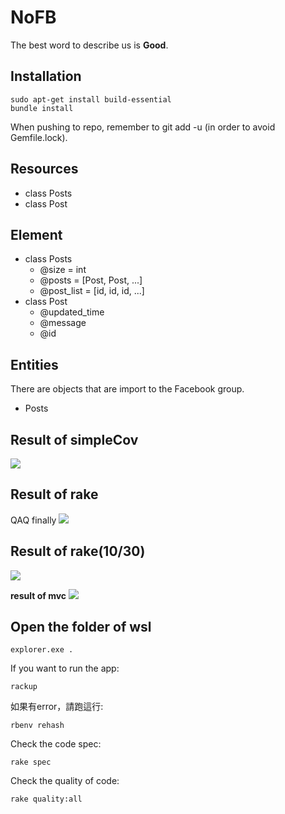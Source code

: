 # NoFB
The best word to describe us is **Good**.

## Installation
```bash=
sudo apt-get install build-essential
bundle install
```
When pushing to repo, remember to git add -u (in order to avoid Gemfile.lock).

## Resources
- class Posts
- class Post 

## Element
- class Posts
  * @size = int
  * @posts = [Post, Post, ...]
  * @post_list = [id, id, id, ...]
- class Post 
  * @updated_time
  * @message
  * @id

## Entities
There are objects that are import  to the Facebook group.
* Posts

## Result of simpleCov
![](https://i.imgur.com/r7acmhR.png)

## Result of rake
QAQ finally
![](https://i.imgur.com/VYJDtX6.png)

## Result of rake(10/30)
![](https://i.imgur.com/i72Boxc.png)

**result of mvc**
![](https://i.imgur.com/KT3KPeY.png)

## Open the folder of wsl
```explorer.exe .```

If you want to run the app:
```bash=
rackup
```

如果有error，請跑這行:
```bash=
rbenv rehash
```

Check the code spec:
```bash=
rake spec
```

Check the quality of code:
```bash=
rake quality:all
```
